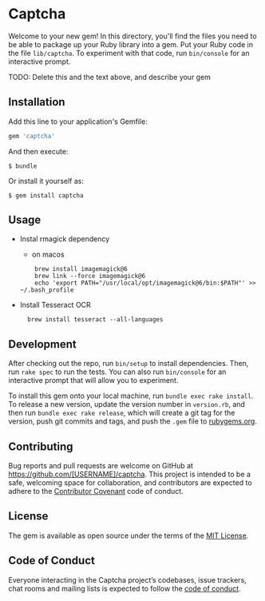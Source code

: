 # Captcha

Welcome to your new gem! In this directory, you'll find the files you need to be able to package up your Ruby library into a gem. Put your Ruby code in the file `lib/captcha`. To experiment with that code, run `bin/console` for an interactive prompt.

TODO: Delete this and the text above, and describe your gem

## Installation

Add this line to your application's Gemfile:

```ruby
gem 'captcha'
```

And then execute:

    $ bundle

Or install it yourself as:

    $ gem install captcha

## Usage


- Instal rmagick dependency
	+ on macos
	```
		brew install imagemagick@6
		brew link --force imagemagick@6
		echo 'export PATH="/usr/local/opt/imagemagick@6/bin:$PATH"' >> ~/.bash_profile
	```

- Install Tesseract OCR
	```
	  brew install tesseract --all-languages
	```


## Development

After checking out the repo, run `bin/setup` to install dependencies. Then, run `rake spec` to run the tests. You can also run `bin/console` for an interactive prompt that will allow you to experiment.

To install this gem onto your local machine, run `bundle exec rake install`. To release a new version, update the version number in `version.rb`, and then run `bundle exec rake release`, which will create a git tag for the version, push git commits and tags, and push the `.gem` file to [rubygems.org](https://rubygems.org).

## Contributing

Bug reports and pull requests are welcome on GitHub at https://github.com/[USERNAME]/captcha. This project is intended to be a safe, welcoming space for collaboration, and contributors are expected to adhere to the [Contributor Covenant](http://contributor-covenant.org) code of conduct.

## License

The gem is available as open source under the terms of the [MIT License](https://opensource.org/licenses/MIT).

## Code of Conduct

Everyone interacting in the Captcha project’s codebases, issue trackers, chat rooms and mailing lists is expected to follow the [code of conduct](https://github.com/[USERNAME]/captcha/blob/master/CODE_OF_CONDUCT.md).
